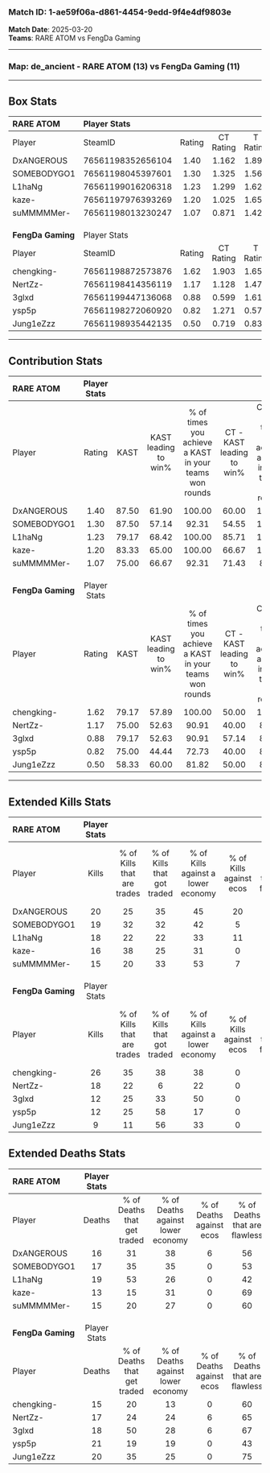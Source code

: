 ### Match ID: 1-ae59f06a-d861-4454-9edd-9f4e4df9803e  
**Match Date**: 2025-03-20  
**Teams**: RARE ATOM vs FengDa Gaming  

---  

### **Map**: de_ancient - RARE ATOM (13) vs FengDa Gaming (11)  
---  

## Box Stats  

| **RARE ATOM**     | Player Stats      |        |           |          |       |       |       |         |        |      |     |
| :- | :- | :-: | :-: | :-: | :-: | :-: | :-: | :-: | :-: | :-: | :-: |
| Player            | SteamID           | Rating | CT Rating | T Rating | KAST  |  ADR  | Kills | Assists | Deaths | K/D  | HS% |
| DxANGEROUS        | 76561198352656104 |  1.40  |   1.162   |  1.891   | 87.50 | 93.8  |  20   |    8    |   16   | 1.25 | 65  |
| SOMEBODYGO1       | 76561198045397601 |  1.30  |   1.325   |  1.568   | 87.50 | 85.4  |  19   |    4    |   17   | 1.12 | 63  |
| L1haNg            | 76561199016206318 |  1.23  |   1.299   |  1.625   | 79.17 | 95.5  |  18   |   13    |   19   | 0.95 | 77  |
| kaze-             | 76561197976393269 |  1.20  |   1.025   |  1.656   | 83.33 | 71.0  |  16   |    4    |   13   | 1.23 | 50  |
| suMMMMMer-        | 76561198013230247 |  1.07  |   0.871   |  1.427   | 75.00 | 69.6  |  15   |    7    |   15   | 1.00 | 60  |
|                   |                   |        |           |          |       |       |       |         |        |      |     |
|                   |                   |        |           |          |       |       |       |         |        |      |     |
|                   |                   |        |           |          |       |       |       |         |        |      |     |
| **FengDa Gaming** | Player Stats      |        |           |          |       |       |       |         |        |      |     |
| Player            | SteamID           | Rating | CT Rating | T Rating | KAST  |  ADR  | Kills | Assists | Deaths | K/D  | HS% |
| chengking-        | 76561198872573876 |  1.62  |   1.903   |  1.651   | 79.17 | 112.0 |  26   |    5    |   15   | 1.73 | 57  |
| NertZz-           | 76561198414356119 |  1.17  |   1.128   |  1.470   | 75.00 | 83.1  |  18   |    5    |   17   | 1.06 | 61  |
| 3glxd             | 76561199447136068 |  0.88  |   0.599   |  1.614   | 79.17 | 59.6  |  12   |    4    |   18   | 0.67 | 75  |
| ysp5p             | 76561198272060920 |  0.82  |   1.271   |  0.579   | 75.00 | 66.0  |  12   |    8    |   21   | 0.57 | 50  |
| Jung1eZzz         | 76561198935442135 |  0.50  |   0.719   |  0.833   | 58.33 | 42.7  |   9   |    0    |   20   | 0.45 | 66  |
---  

## Contribution Stats  

| **RARE ATOM**     | Player Stats |       |                      |                                                        |                           |                                                             |                          |                                                            |
| :- | :-: | :-: | :-: | :-: | :-: | :-: | :-: | :-: |
| Player            |    Rating    | KAST  | KAST leading to win% | % of times you achieve a KAST in your teams won rounds | CT - KAST leading to win% | CT - % of times you achieve a KAST in your teams won rounds | T - KAST leading to win% | T - % of times you achieve a KAST in your teams won rounds |
| DxANGEROUS        |     1.40     | 87.50 |        61.90         |                         100.00                         |           60.00           |                           100.00                            |          63.64           |                           100.00                           |
| SOMEBODYGO1       |     1.30     | 87.50 |        57.14         |                         92.31                          |           54.55           |                           100.00                            |          60.00           |                           85.71                            |
| L1haNg            |     1.23     | 79.17 |        68.42         |                         100.00                         |           85.71           |                           100.00                            |          58.33           |                           100.00                           |
| kaze-             |     1.20     | 83.33 |        65.00         |                         100.00                         |           66.67           |                           100.00                            |          63.64           |                           100.00                           |
| suMMMMMer-        |     1.07     | 75.00 |        66.67         |                         92.31                          |           71.43           |                            83.33                            |          63.64           |                           100.00                           |
|                   |              |       |                      |                                                        |                           |                                                             |                          |                                                            |
|                   |              |       |                      |                                                        |                           |                                                             |                          |                                                            |
|                   |              |       |                      |                                                        |                           |                                                             |                          |                                                            |
| **FengDa Gaming** | Player Stats |       |                      |                                                        |                           |                                                             |                          |                                                            |
| Player            |    Rating    | KAST  | KAST leading to win% | % of times you achieve a KAST in your teams won rounds | CT - KAST leading to win% | CT - % of times you achieve a KAST in your teams won rounds | T - KAST leading to win% | T - % of times you achieve a KAST in your teams won rounds |
| chengking-        |     1.62     | 79.17 |        57.89         |                         100.00                         |           50.00           |                           100.00                            |          66.67           |                           100.00                           |
| NertZz-           |     1.17     | 75.00 |        52.63         |                         90.91                          |           40.00           |                            80.00                            |          66.67           |                           100.00                           |
| 3glxd             |     0.88     | 79.17 |        52.63         |                         90.91                          |           57.14           |                            80.00                            |          50.00           |                           100.00                           |
| ysp5p             |     0.82     | 75.00 |        44.44         |                         72.73                          |           40.00           |                            80.00                            |          50.00           |                           66.67                            |
| Jung1eZzz         |     0.50     | 58.33 |        60.00         |                         81.82                          |           50.00           |                            80.00                            |          71.43           |                           83.33                            |
---  

## Extended Kills Stats  

| **RARE ATOM**     | Player Stats |                            |                            |                                    |                         |                              |                                 |                                       |                    |           |
| :- | :-: | :-: | :-: | :-: | :-: | :-: | :-: | :-: | :-: | :-: |
| Player            |    Kills     | % of Kills that are trades | % of Kills that got traded | % of Kills against a lower economy | % of Kills against ecos | % of Kills that are flawless | % of Kills that are close duels | % of Kills that are assisted by flash | Pistol Round Kills | AWP Kills |
| DxANGEROUS        |      20      |             25             |             35             |                 45                 |           20            |              40              |               10                |                   5                   |         2          |     0     |
| SOMEBODYGO1       |      19      |             32             |             32             |                 42                 |            5            |              74              |                0                |                  16                   |         3          |     0     |
| L1haNg            |      18      |             22             |             22             |                 33                 |           11            |              56              |               11                |                   6                   |         2          |     1     |
| kaze-             |      16      |             38             |             25             |                 31                 |            0            |              88              |                6                |                  13                   |         3          |     6     |
| suMMMMMer-        |      15      |             20             |             33             |                 53                 |            7            |              53              |                7                |                   0                   |         0          |     0     |
|                   |              |                            |                            |                                    |                         |                              |                                 |                                       |                    |           |
|                   |              |                            |                            |                                    |                         |                              |                                 |                                       |                    |           |
|                   |              |                            |                            |                                    |                         |                              |                                 |                                       |                    |           |
| **FengDa Gaming** | Player Stats |                            |                            |                                    |                         |                              |                                 |                                       |                    |           |
| Player            |    Kills     | % of Kills that are trades | % of Kills that got traded | % of Kills against a lower economy | % of Kills against ecos | % of Kills that are flawless | % of Kills that are close duels | % of Kills that are assisted by flash | Pistol Round Kills | AWP Kills |
| chengking-        |      26      |             35             |             38             |                 38                 |            0            |              42              |                4                |                   4                   |         0          |     0     |
| NertZz-           |      18      |             22             |             6              |                 22                 |            0            |              67              |               17                |                   6                   |         1          |     0     |
| 3glxd             |      12      |             25             |             33             |                 50                 |            0            |              67              |                8                |                   0                   |         1          |     2     |
| ysp5p             |      12      |             25             |             58             |                 17                 |            0            |              75              |                0                |                   0                   |         0          |     0     |
| Jung1eZzz         |      9       |             11             |             56             |                 33                 |            0            |              67              |               11                |                  11                   |         1          |     0     |
## Extended Deaths Stats  

| **RARE ATOM**     | Player Stats |                             |                                   |                          |                               |                            |                           |               |
| :- | :-: | :-: | :-: | :-: | :-: | :-: | :-: | :-: |
| Player            |    Deaths    | % of Deaths that get traded | % of Deaths against lower economy | % of Deaths against ecos | % of Deaths that are flawless | % of Deaths that are close | % of Deaths while blinded | Deaths to AWP |
| DxANGEROUS        |      16      |             31              |                38                 |            6             |              56               |             6              |             6             |       0       |
| SOMEBODYGO1       |      17      |             35              |                35                 |            0             |              53               |             12             |             0             |       0       |
| L1haNg            |      19      |             53              |                26                 |            0             |              42               |             11             |            11             |       1       |
| kaze-             |      13      |             15              |                31                 |            0             |              69               |             0              |             0             |       1       |
| suMMMMMer-        |      15      |             20              |                27                 |            0             |              60               |             7              |             0             |       0       |
|                   |              |                             |                                   |                          |                               |                            |                           |               |
|                   |              |                             |                                   |                          |                               |                            |                           |               |
|                   |              |                             |                                   |                          |                               |                            |                           |               |
| **FengDa Gaming** | Player Stats |                             |                                   |                          |                               |                            |                           |               |
| Player            |    Deaths    | % of Deaths that get traded | % of Deaths against lower economy | % of Deaths against ecos | % of Deaths that are flawless | % of Deaths that are close | % of Deaths while blinded | Deaths to AWP |
| chengking-        |      15      |             20              |                13                 |            0             |              60               |             7              |             0             |       1       |
| NertZz-           |      17      |             24              |                24                 |            6             |              65               |             18             |             0             |       2       |
| 3glxd             |      18      |             50              |                28                 |            6             |              67               |             6              |             0             |       1       |
| ysp5p             |      21      |             19              |                19                 |            0             |              43               |             5              |            19             |       3       |
| Jung1eZzz         |      20      |             35              |                25                 |            0             |              75               |             0              |            15             |       0       |
